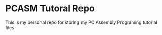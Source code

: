 PCASM Tutoral Repo
==================

This is my personal repo for storing my PC Assembly Programing tutorial files.
